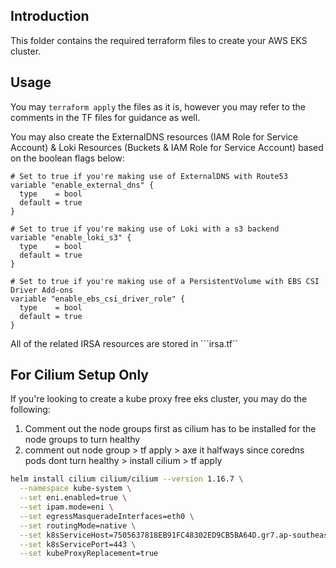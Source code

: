 ## Introduction

This folder contains the required terraform files to create your AWS EKS cluster. 

## Usage

You may ```terraform apply``` the files as it is, however you may refer to the comments in the TF files for guidance as well.

You may also create the ExternalDNS resources (IAM Role for Service Account) & Loki Resources (Buckets & IAM Role for Service Account) based on the boolean flags below: 

```hcl
# Set to true if you're making use of ExternalDNS with Route53
variable "enable_external_dns" {
  type    = bool
  default = true
}

# Set to true if you're making use of Loki with a s3 backend
variable "enable_loki_s3" {
  type    = bool
  default = true
}

# Set to true if you're making use of a PersistentVolume with EBS CSI Driver Add-ons
variable "enable_ebs_csi_driver_role" {
  type    = bool
  default = true
}
```

All of the related IRSA resources are stored in ```irsa.tf``

## For Cilium Setup Only

If you're looking to create a kube proxy free eks cluster, you may do the following:

1) Comment out the node groups first as cilium has to be installed for the node groups to turn healthy
2) comment out node group > tf apply > axe it halfways since coredns pods dont turn healthy > install cilium > tf apply

```bash
helm install cilium cilium/cilium --version 1.16.7 \
  --namespace kube-system \
  --set eni.enabled=true \
  --set ipam.mode=eni \
  --set egressMasqueradeInterfaces=eth0 \
  --set routingMode=native \
  --set k8sServiceHost=7505637818EB91FC48302ED9CB5BA64D.gr7.ap-southeast-1.eks.amazonaws.com \
  --set k8sServicePort=443 \
  --set kubeProxyReplacement=true
```
